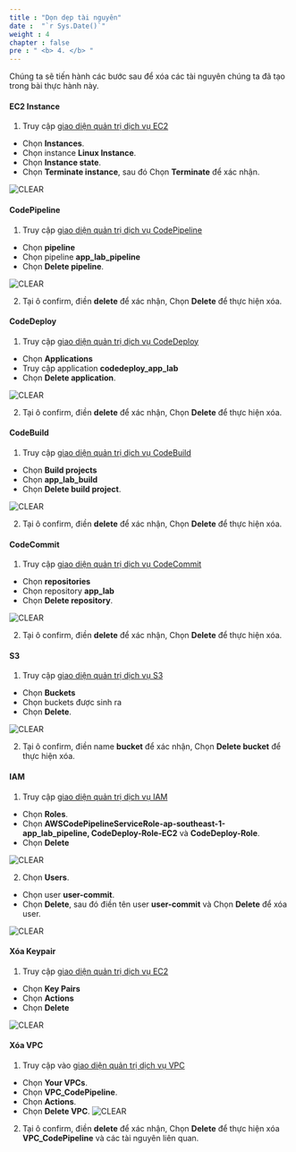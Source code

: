 ```yaml
---
title : "Dọn dẹp tài nguyên"
date :  "`r Sys.Date()`" 
weight : 4 
chapter : false
pre : " <b> 4. </b> "
---
```


Chúng ta sẽ tiến hành các bước sau để xóa các tài nguyên chúng ta đã tạo trong bài thực hành này.

#### EC2 Instance

1. Truy cập [giao diện quản trị dịch vụ EC2](https://console.aws.amazon.com/ec2/v2/home)
- Chọn **Instances**.
- Chọn instance **Linux Instance**.
- Chọn **Instance state**.
- Chọn **Terminate instance**, sau đó Chọn **Terminate** để xác nhận.

![CLEAR](/images/4.clean/001-clean.png)

#### CodePipeline
1. Truy cập [giao diện quản trị dịch vụ CodePipeline](https://ap-southeast-1.console.aws.amazon.com/codesuite/codepipeline/pipelines)
- Chọn **pipeline**
- Chọn pipeline **app_lab_pipeline**
- Chọn **Delete pipeline**.

![CLEAR](/images/4.clean/002-clean.png)

2. Tại ô confirm, điền **delete** để xác nhận, Chọn **Delete** để thực hiện xóa.

#### CodeDeploy
1. Truy cập [giao diện quản trị dịch vụ CodeDeploy](https://ap-southeast-1.console.aws.amazon.com/codesuite/codedeploy/applications)
- Chọn **Applications**
- Truy cập application **codedeploy_app_lab**
- Chọn **Delete application**.

![CLEAR](/images/4.clean/003-clean.png)

2. Tại ô confirm, điền **delete** để xác nhận, Chọn **Delete** để thực hiện xóa.
#### CodeBuild
1. Truy cập [giao diện quản trị dịch vụ CodeBuild](https://ap-southeast-1.console.aws.amazon.com/codesuite/codebuild/start)
- Chọn **Build projects**
- Chọn **app_lab_build**
- Chọn **Delete build project**.

![CLEAR](/images/4.clean/004-clean.png)

2. Tại ô confirm, điền **delete** để xác nhận, Chọn **Delete** để thực hiện xóa.

#### CodeCommit
1. Truy cập [giao diện quản trị dịch vụ CodeCommit](https://ap-southeast-1.console.aws.amazon.com/codesuite/codecommit/repositories)
- Chọn **repositories**
- Chọn repository **app_lab**
- Chọn **Delete repository**.

![CLEAR](/images/4.clean/005-clean.png)

2. Tại ô confirm, điền **delete** để xác nhận, Chọn **Delete** để thực hiện xóa.

#### S3
1. Truy cập [giao diện quản trị dịch vụ S3](https://s3.console.aws.amazon.com/s3/buckets)
- Chọn **Buckets**
- Chọn buckets được sinh ra
- Chọn **Delete**.

![CLEAR](/images/4.clean/006-clean.png)

2. Tại ô confirm, điền name **bucket** để xác nhận, Chọn **Delete bucket** để thực hiện xóa.

#### IAM

1. Truy cập [giao diện quản trị dịch vụ IAM](https://console.aws.amazon.com/iamv2/home#/home)
- Chọn **Roles**.
- Chọn **AWSCodePipelineServiceRole-ap-southeast-1-app_lab_pipeline, CodeDeploy-Role-EC2** và **CodeDeploy-Role**.
- Chọn **Delete**

![CLEAR](/images/4.clean/007-clean.png)

2. Chọn **Users**.
- Chọn user **user-commit**.
- Chọn **Delete**, sau đó điền tên user **user-commit** và Chọn **Delete** để xóa user.

![CLEAR](/images/4.clean/008-clean.png)

#### Xóa Keypair
1. Truy cập [giao diện quản trị dịch vụ EC2](https://console.aws.amazon.com/ec2/v2/home)
- Chọn **Key Pairs**
- Chọn **Actions**
- Chọn **Delete**

![CLEAR](/images/4.clean/009-clean.png)

#### Xóa VPC
1. Truy cập vào [giao diện quản trị dịch vụ VPC](https://console.aws.amazon.com/vpc/home)
- Chọn **Your VPCs**.
- Chọn **VPC_CodePipeline**.
- Chọn **Actions**.
- Chọn **Delete VPC**.
![CLEAR](/images/4.clean/010-clean.png)
2. Tại ô confirm, điền **delete** để xác nhận, Chọn **Delete** để thực hiện xóa **VPC_CodePipeline** và các tài nguyên liên quan.

